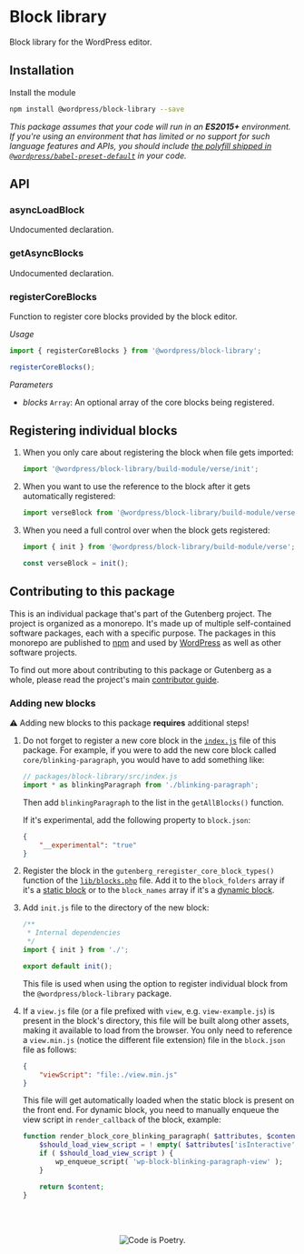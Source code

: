 # Block library

Block library for the WordPress editor.

## Installation

Install the module

```bash
npm install @wordpress/block-library --save
```

_This package assumes that your code will run in an **ES2015+** environment. If you're using an environment that has limited or no support for such language features and APIs, you should include [the polyfill shipped in `@wordpress/babel-preset-default`](https://github.com/WordPress/gutenberg/tree/HEAD/packages/babel-preset-default#polyfill) in your code._

## API

<!-- START TOKEN(Autogenerated API docs) -->

### asyncLoadBlock

Undocumented declaration.

### getAsyncBlocks

Undocumented declaration.

### registerCoreBlocks

Function to register core blocks provided by the block editor.

_Usage_

```js
import { registerCoreBlocks } from '@wordpress/block-library';

registerCoreBlocks();
```

_Parameters_

-   _blocks_ `Array`: An optional array of the core blocks being registered.

<!-- END TOKEN(Autogenerated API docs) -->

## Registering individual blocks

1.  When you only care about registering the block when file gets imported:

    ```js
    import '@wordpress/block-library/build-module/verse/init';
    ```

2.  When you want to use the reference to the block after it gets automatically registered:

    ```js
    import verseBlock from '@wordpress/block-library/build-module/verse/init';
    ```

3.  When you need a full control over when the block gets registered:

    ```js
    import { init } from '@wordpress/block-library/build-module/verse';

    const verseBlock = init();
    ```

## Contributing to this package

This is an individual package that's part of the Gutenberg project. The project is organized as a monorepo. It's made up of multiple self-contained software packages, each with a specific purpose. The packages in this monorepo are published to [npm](https://www.npmjs.com/) and used by [WordPress](https://make.wordpress.org/core/) as well as other software projects.

To find out more about contributing to this package or Gutenberg as a whole, please read the project's main [contributor guide](https://github.com/WordPress/gutenberg/tree/HEAD/CONTRIBUTING.md).

### Adding new blocks

⚠️ Adding new blocks to this package **requires** additional steps!

1.  Do not forget to register a new core block in the [`index.js`](https://github.com/WordPress/gutenberg/blob/trunk/packages/block-library/index.js) file of this package. For example, if you were to add the new core block called `core/blinking-paragraph`, you would have to add something like:

    ```js
    // packages/block-library/src/index.js
    import * as blinkingParagraph from './blinking-paragraph';
    ```

    Then add `blinkingParagraph` to the list in the `getAllBlocks()` function.

    If it's experimental, add the following property to `block.json`:

    ```json
    {
    	"__experimental": "true"
    }
    ```

2.  Register the block in the `gutenberg_reregister_core_block_types()` function of the [`lib/blocks.php`](https://github.com/WordPress/gutenberg/blob/trunk/lib/blocks.php) file. Add it to the `block_folders` array if it's a [static block](https://developer.wordpress.org/block-editor/explanations/glossary/#static-block) or to the `block_names` array if it's a [dynamic block](https://developer.wordpress.org/block-editor/explanations/glossary/#dynamic-block).

3.  Add `init.js` file to the directory of the new block:

    ```js
    /**
     * Internal dependencies
     */
    import { init } from './';

    export default init();
    ```

    This file is used when using the option to register individual block from the `@wordpress/block-library` package.

4.  If a `view.js` file (or a file prefixed with `view`, e.g. `view-example.js`) is present in the block's directory, this file will be built along other assets, making it available to load from the browser. You only need to reference a `view.min.js` (notice the different file extension) file in the `block.json` file as follows:

    ```json
    {
    	"viewScript": "file:./view.min.js"
    }
    ```

    This file will get automatically loaded when the static block is present on the front end. For dynamic block, you need to manually enqueue the view script in `render_callback` of the block, example:

    ```php
    function render_block_core_blinking_paragraph( $attributes, $content ) {
        $should_load_view_script = ! empty( $attributes['isInteractive'] ) && ! wp_script_is( 'wp-block-blinking-paragraph-view' );
        if ( $should_load_view_script ) {
    	    wp_enqueue_script( 'wp-block-blinking-paragraph-view' );
        }

    	return $content;
    }
    ```

<br /><br /><p align="center"><img src="https://s.w.org/style/images/codeispoetry.png?1" alt="Code is Poetry." /></p>
